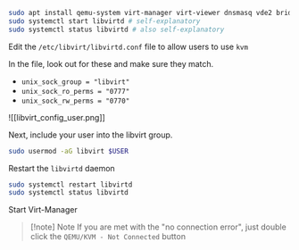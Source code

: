 ```bash
sudo apt install qemu-system virt-manager virt-viewer dnsmasq vde2 bridge-utils netcat-openbsd # install necessary packages
sudo systemctl start libvirtd # self-explanatory
sudo systemctl status libvirtd # also self-explanatory
```

Edit the `/etc/libvirt/libvirtd.conf` file to allow users to use `kvm`

In the file, look out for these and make sure they match.

- `unix_sock_group = "libvirt"`
- `unix_sock_ro_perms = "0777"`
- `unix_sock_rw_perms = "0770"`

![[libvirt_config_user.png]]

Next, include your user into the libvirt group.
```bash
sudo usermod -aG libvirt $USER
```

Restart the `libvirtd` daemon

```bash
sudo systemctl restart libvirtd
sudo systemctl status libvirtd 
```

Start Virt-Manager

> [!note] Note
> 	If you are met with the "no connection error", just double click the `QEMU/KVM - Not Connected` button

